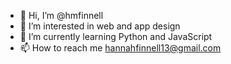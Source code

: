 - 👋 Hi, I’m @hmfinnell
- 👀 I’m interested in web and app design 
- 🌱 I’m currently learning Python and JavaScript
- 📫 How to reach me hannahfinnell13@gmail.com

<!---
hmfinnell/hmfinnell is a ✨ special ✨ repository because its `README.md` (this file) appears on your GitHub profile.
You can click the Preview link to take a look at your changes.
--->
